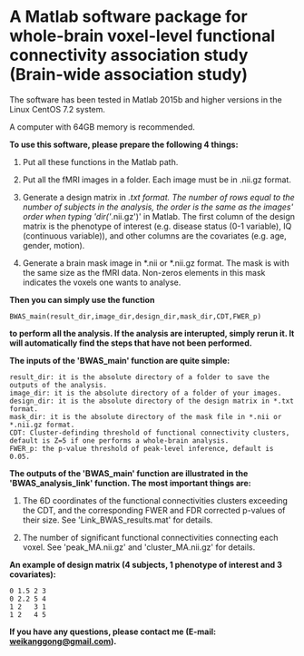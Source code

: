 # A Matlab software package for whole-brain voxel-level functional connectivity association study (Brain-wide association study)

The software has been tested in Matlab 2015b and higher versions in the Linux CentOS 7.2 system.

A computer with 64GB memory is recommended.

**To use this software, please prepare the following 4 things:**

 1. Put all these functions in the Matlab path.

 2. Put all the fMRI images in a folder. Each image must be in .nii.gz format.
 
 3. Generate a design matrix in *.txt format. The number of rows equal to the number of subjects in the analysis, the order is the same as the images' order when typing 'dir('*.nii.gz')' in Matlab. The first column of the design matrix is the phenotype of interest (e.g. disease status (0-1 variable), IQ (continuous variable)), and other columns are the covariates (e.g. age, gender, motion).
 
 4. Generate a brain mask image in *.nii or *.nii.gz format. The mask is with the same size as the fMRI data. Non-zeros elements in this mask indicates the voxels one wants to analyse.
 
 **Then you can simply use the function**
 ```
 BWAS_main(result_dir,image_dir,design_dir,mask_dir,CDT,FWER_p)
 ```
 **to perform all the analysis. If the analysis are interupted, simply rerun it. It will automatically find the steps that have not been performed.**
 
 
 **The inputs of the 'BWAS_main' function are quite simple:**
 ```
result_dir: it is the absolute directory of a folder to save the outputs of the analysis.
image_dir: it is the absolute directory of a folder of your images.
design_dir: it is the absolute directory of the design matrix in *.txt format.
mask_dir: it is the absolute directory of the mask file in *.nii or *.nii.gz format.
CDT: Cluster-definding threshold of functional connectivity clusters, default is Z=5 if one performs a whole-brain analysis.
FWER_p: the p-value threshold of peak-level inference, default is 0.05.
 ```
 **The outputs of the 'BWAS_main' function are illustrated in the 'BWAS_analysis_link' function. The most important things are:**
 
 1. The 6D coordinates of the functional connectivities clusters exceeding the CDT, and the corresponding FWER and FDR corrected p-values of their size. See 'Link_BWAS_results.mat' for details.
 
 2. The number of significant functional connectivities connecting each voxel. See 'peak_MA.nii.gz' and 'cluster_MA.nii.gz' for details.
 
**An example of design matrix (4 subjects, 1 phenotype of interest and 3 covariates):**
```
0 1.5 2 3
0 2.2 5 4
1 2   3 1
1 2   4 5
```


**If you have any questions, please contact me (E-mail: weikanggong@gmail.com).**

